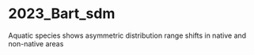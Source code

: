 # 2023_Bart_sdm
Aquatic species shows asymmetric distribution range shifts in native and non-native areas
